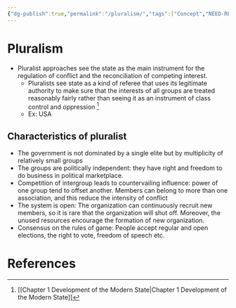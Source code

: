 ```yaml
---
{"dg-publish":true,"permalink":"/pluralism/","tags":["Concept","NEED-RESEARCH"]}
---
```


# Pluralism
-   Pluralist approaches see the state as the main instrument for the regulation of conflict and the reconciliation of competing interest. 
	- Pluralists see state as a kind of referee that uses its legitimate authority to make sure that the interests of all groups are treated reasonably fairly rather than seeing it as an instrument of class control and oppression [^1]
	- Ex: USA
## Characteristics of pluralist
-   The government is not dominated by a single elite but by multiplicity of relatively small groups
-   The groups are politically independent: they have right and freedom to do business in political marketplace.
-   Competition of intergroup leads to countervailing influence: power of one group tend to offset another. Members can belong to more than one association, and this reduce the intensity of conflict
-   The system is open: The organization can continuously recruit new members, so it is rare that the organization will shut off. Moreover, the unused resources encourage the formation of new organization.
-   Consensus on the rules of game: People accept regular and open elections, the right to vote, freedom of speech etc.
# References
[^1]: [[Chapter 1 Development of the Modern State\|Chapter 1 Development of the Modern State]]